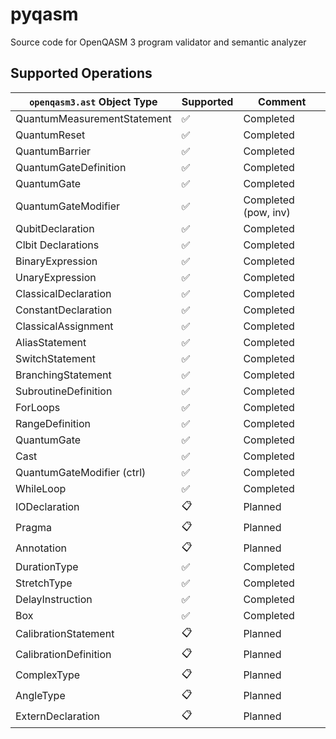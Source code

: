 # pyqasm

Source code for OpenQASM 3 program validator and semantic analyzer

## Supported Operations

| `openqasm3.ast` Object Type    | Supported   | Comment                |
| -------------------------------| ----------- | ---------------------- |
| QuantumMeasurementStatement    | ✅          | Completed              |
| QuantumReset                   | ✅          | Completed              |
| QuantumBarrier                 | ✅          | Completed              |
| QuantumGateDefinition          | ✅          | Completed              |
| QuantumGate                    | ✅          | Completed              |
| QuantumGateModifier            | ✅          | Completed (pow, inv)   |
| QubitDeclaration               | ✅          | Completed              |
| Clbit Declarations             | ✅          | Completed              |
| BinaryExpression               | ✅          | Completed              | 
| UnaryExpression                | ✅          | Completed              |
| ClassicalDeclaration           | ✅          | Completed              |
| ConstantDeclaration            | ✅          | Completed              |
| ClassicalAssignment            | ✅          | Completed              |
| AliasStatement                 | ✅          | Completed              |
| SwitchStatement                | ✅          | Completed              |
| BranchingStatement             | ✅          | Completed              |
| SubroutineDefinition           | ✅          | Completed              |
| ForLoops                       | ✅          | Completed              |
| RangeDefinition                | ✅          | Completed              |
| QuantumGate                    | ✅          | Completed              |
| Cast                           | ✅          | Completed              |
| QuantumGateModifier (ctrl)     | ✅          | Completed              |
| WhileLoop                      | ✅          | Completed              |
| IODeclaration                  | 📋          | Planned                |
| Pragma                         | 📋          | Planned                |
| Annotation                     | 📋          | Planned                |
| DurationType                   | ✅          | Completed              |
| StretchType                    | ✅          | Completed              |
| DelayInstruction               | ✅          | Completed              |
| Box                            | ✅          | Completed              |
| CalibrationStatement           | 📋          | Planned                |
| CalibrationDefinition          | 📋          | Planned                |
| ComplexType                    | 📋          | Planned                |
| AngleType                      | 📋          | Planned                |
| ExternDeclaration              | 📋          | Planned                |
